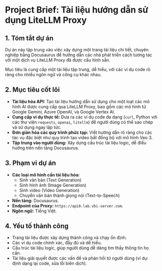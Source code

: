 # Project Brief: Tài liệu hướng dẫn sử dụng LiteLLM Proxy

## 1. Tóm tắt dự án

Dự án này tập trung vào việc xây dựng một trang tài liệu chi tiết, chuyên nghiệp bằng Docusaurus để hướng dẫn các nhà phát triển cách tương tác với một dịch vụ LiteLLM Proxy đã được cấu hình sẵn.

Mục tiêu là cung cấp một tài liệu tập trung, dễ hiểu, với các ví dụ code rõ ràng cho nhiều ngôn ngữ và công cụ khác nhau.

## 2. Mục tiêu cốt lõi

- **Tài liệu hóa API:** Tạo tài liệu hướng dẫn sử dụng cho một loạt các mô hình AI được cung cấp qua LiteLLM Proxy, bao gồm các mô hình từ Google Gemini, Azure OpenAI, và Google Vertex AI.
- **Cung cấp ví dụ thực tế:** Đưa ra các ví dụ code đa dạng (`curl`, Python với các thư viện `requests`, `openai`, `litellm`) để người dùng có thể sao chép và sử dụng ngay lập tức.
- **Đơn giản hóa các quy trình phức tạp:** Viết hướng dẫn rõ ràng cho các tác vụ đặc biệt như quy trình tạo video bất đồng bộ với mô hình Veo 3.
- **Tập trung vào người dùng:** Xây dựng cấu trúc tài liệu logic, dễ điều hướng trên nền tảng Docusaurus.

## 3. Phạm vi dự án

- **Các loại mô hình cần tài liệu hóa:**
    - Sinh văn bản (Text Generation)
    - Sinh hình ảnh (Image Generation)
    - Sinh video (Video Generation)
    - Chuyển văn bản thành giọng nói (Text-to-Speech)
- **Nền tảng:** Docusaurus.
- **Endpoint của Proxy:** `https://api0.lab.vbi-server.com`.
- **Ngôn ngữ:** Tiếng Việt.

## 4. Yếu tố thành công

- Trang tài liệu được xây dựng thành công và chạy ổn định.
- Các ví dụ code chính xác, đầy đủ và dễ hiểu.
- Cấu trúc tài liệu logic, giúp người dùng dễ dàng tìm thấy thông tin họ cần.
- Tài liệu giải quyết được các vấn đề và phản hồi từ người dùng (ví dụ: định dạng lại code, sửa lỗi biên dịch).
